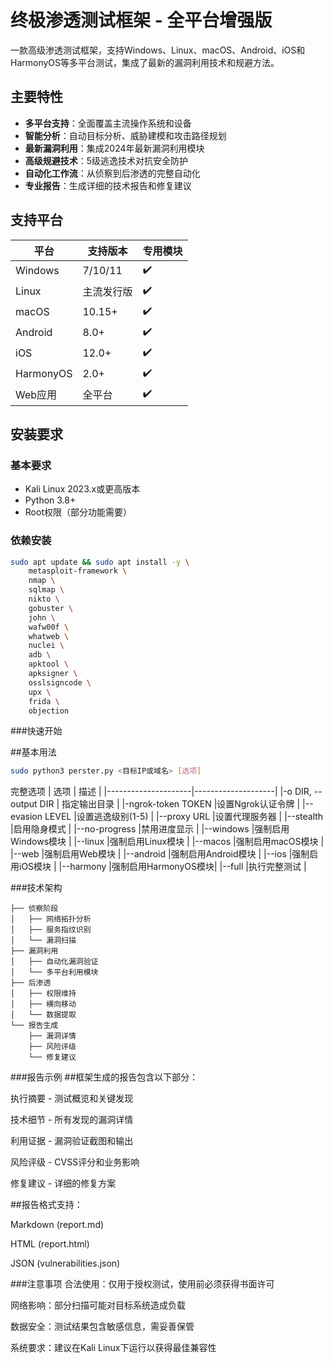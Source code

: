 # 终极渗透测试框架 - 全平台增强版

一款高级渗透测试框架，支持Windows、Linux、macOS、Android、iOS和HarmonyOS等多平台测试，集成了最新的漏洞利用技术和规避方法。

## 主要特性

- **多平台支持**：全面覆盖主流操作系统和设备
- **智能分析**：自动目标分析、威胁建模和攻击路径规划
- **最新漏洞利用**：集成2024年最新漏洞利用模块
- **高级规避技术**：5级逃逸技术对抗安全防护
- **自动化工作流**：从侦察到后渗透的完整自动化
- **专业报告**：生成详细的技术报告和修复建议

## 支持平台

| 平台      | 支持版本 | 专用模块 |
|-----------|----------|----------|
| Windows   | 7/10/11  | ✔️       |
| Linux     | 主流发行版 | ✔️     |
| macOS     | 10.15+   | ✔️       |
| Android   | 8.0+     | ✔️       |
| iOS       | 12.0+    | ✔️       |
| HarmonyOS | 2.0+     | ✔️       |
| Web应用   | 全平台   | ✔️       |

## 安装要求

### 基本要求
- Kali Linux 2023.x或更高版本
- Python 3.8+
- Root权限（部分功能需要）

### 依赖安装
```bash
sudo apt update && sudo apt install -y \
    metasploit-framework \
    nmap \
    sqlmap \
    nikto \
    gobuster \
    john \
    wafw00f \
    whatweb \
    nuclei \
    adb \
    apktool \
    apksigner \
    osslsigncode \
    upx \
    frida \
    objection
```
###快速开始

##基本用法
```bash
sudo python3 perster.py <目标IP或域名> [选项]
```
完整选项
| 选项	              |  描述              |
|---------------------|--------------------|
|-o DIR, --output DIR |	指定输出目录        |
|-ngrok-token TOKEN	  |设置Ngrok认证令牌    |
|--evasion LEVEL	  |设置逃逸级别(1-5)    |
|--proxy URL	      |设置代理服务器       |
|--stealth	          |启用隐身模式         |
|--no-progress	      |禁用进度显示         |
|--windows	          |强制启用Windows模块  |
|--linux	          |强制启用Linux模块    |
|--macos	          |强制启用macOS模块    |
|--web	              |强制启用Web模块      |
|--android	          |强制启用Android模块  |
|--ios	              |强制启用iOS模块      |
|--harmony	          |强制启用HarmonyOS模块|
|--full	              |执行完整测试         |

###技术架构
```text
├── 侦察阶段
│   ├── 网络拓扑分析
│   ├── 服务指纹识别
│   └── 漏洞扫描
├── 漏洞利用
│   ├── 自动化漏洞验证
│   └── 多平台利用模块
├── 后渗透
│   ├── 权限维持
│   ├── 横向移动
│   └── 数据提取
└── 报告生成
    ├── 漏洞详情
    ├── 风险评级
    └── 修复建议
```
###报告示例
##框架生成的报告包含以下部分：

执行摘要 - 测试概览和关键发现

技术细节 - 所有发现的漏洞详情

利用证据 - 漏洞验证截图和输出

风险评级 - CVSS评分和业务影响

修复建议 - 详细的修复方案

##报告格式支持：

Markdown (report.md)

HTML (report.html)

JSON (vulnerabilities.json)

###注意事项
合法使用：仅用于授权测试，使用前必须获得书面许可

网络影响：部分扫描可能对目标系统造成负载

数据安全：测试结果包含敏感信息，需妥善保管

系统要求：建议在Kali Linux下运行以获得最佳兼容性
